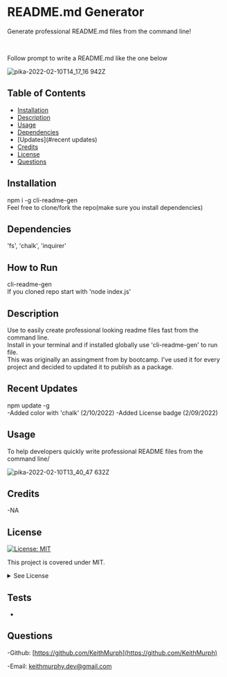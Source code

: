 

#  README.md Generator
Generate professional README.md files from the command line!

<br>

Follow prompt to write a README.md like the one below

![pika-2022-02-10T14_17_16 942Z](https://user-images.githubusercontent.com/85463607/153428819-c561b9ae-1860-48e1-93af-b2384e680ab4.png)


## Table of Contents
  - [Installation](#installation)
  - [Description](#description)
  - [Usage](#usage)
  - [Dependencies](#dependencies)
  - [Updates](#recent updates)
  - [Credits](#credits)
  - [License](#license)
  - [Questions](#questions)


  
## Installation
npm i -g cli-readme-gen
<br>
Feel free to clone/fork the repo(make sure you install dependencies)

  ## Dependencies
  'fs', 'chalk', 'inquirer' 

  ## How to Run
cli-readme-gen
<br>
If you cloned repo start with 'node index.js'



## Description
 Use to easily create professional looking readme files fast from the command line.
  <br>
   Install in your terminal and if installed globally use 'cli-readme-gen' to run file.
  <br>
  This was originally an assingment from by bootcamp. I've used it for every project and decided to updated it to publish as a package. 

  ## Recent Updates
 npm update -g 
 <br>
-Added color with 'chalk' (2/10/2022)
-Added License badge (2/09/2022)


## Usage
To help developers quickly write professional README files from the command line/

![pika-2022-02-10T13_40_47 632Z](https://user-images.githubusercontent.com/85463607/153428911-19f2ffca-0e02-4242-96cf-f60c78f8b260.png)

    

## Credits
  -NA


## License
[![License: MIT](https://img.shields.io/badge/License-MIT-yellow.svg)](https://opensource.org/licenses/MIT)

  
  This project is covered under MIT.
  <details>
    <summary>
      See License
    </summary> 
  
  ```
  Copyright <2022> <Keith Murphy>
  Permission is hereby granted, free of charge, to any person obtaining a copy of this software and associated documentation files (the "Software"), to deal in the Software without restriction, including without limitation the rights to use, copy, modify, merge, publish, distribute, sublicense, and/or sell copies of the Software, and to permit persons to whom the Software is furnished to do so, subject to the following conditions:
  The above copyright notice and this permission notice shall be included in all copies or substantial portions of the Software.
  
  THE SOFTWARE IS PROVIDED "AS IS", WITHOUT WARRANTY OF ANY KIND, EXPRESS OR IMPLIED, INCLUDING BUT NOT LIMITED TO THE WARRANTIES OF MERCHANTABILITY, FITNESS FOR A PARTICULAR PURPOSE AND NONINFRINGEMENT. IN NO EVENT SHALL THE AUTHORS OR COPYRIGHT HOLDERS BE LIABLE FOR ANY CLAIM, DAMAGES OR OTHER LIABILITY, WHETHER IN AN ACTION OF CONTRACT, TORT OR OTHERWISE, ARISING FROM, OUT OF OR IN CONNECTION WITH THE SOFTWARE OR THE USE OR OTHER DEALINGS IN THE SOFTWARE.
  ```
  </details>
  


## Tests

- 

## Questions

  -Github:
  [https://github.com/KeithMurph](https://github.com/KeithMurph)

  -Email:
  keithmurphy.dev@gmail.com
  
  
